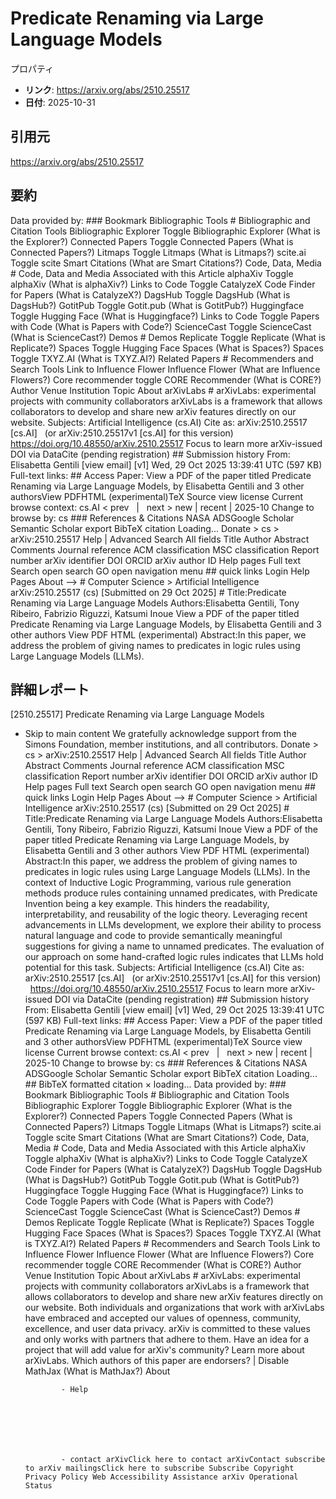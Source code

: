 # Predicate Renaming via Large Language Models

プロパティ  
- **リンク**: https://arxiv.org/abs/2510.25517  
- **日付**: 2025-10-31  

## 引用元
https://arxiv.org/abs/2510.25517

## 要約
Data provided by: ### Bookmark Bibliographic Tools # Bibliographic and Citation Tools Bibliographic Explorer Toggle Bibliographic Explorer (What is the Explorer?) Connected Papers Toggle Connected Papers (What is Connected Papers?) Litmaps Toggle Litmaps (What is Litmaps?) scite.ai Toggle scite Smart Citations (What are Smart Citations?) Code, Data, Media # Code, Data and Media Associated with this Article alphaXiv Toggle alphaXiv (What is alphaXiv?) Links to Code Toggle CatalyzeX Code Finder for Papers (What is CatalyzeX?) DagsHub Toggle DagsHub (What is DagsHub?) GotitPub Toggle Gotit.pub (What is GotitPub?) Huggingface Toggle Hugging Face (What is Huggingface?) Links to Code Toggle Papers with Code (What is Papers with Code?) ScienceCast Toggle ScienceCast (What is ScienceCast?) Demos # Demos Replicate Toggle Replicate (What is Replicate?) Spaces Toggle Hugging Face Spaces (What is Spaces?) Spaces Toggle TXYZ.AI (What is TXYZ.AI?) Related Papers # Recommenders and Search Tools Link to Influence Flower Influence Flower (What are Influence Flowers?) Core recommender toggle CORE Recommender (What is CORE?) Author Venue Institution Topic About arXivLabs # arXivLabs: experimental projects with community collaborators arXivLabs is a framework that allows collaborators to develop and share new arXiv features directly on our website. Subjects: Artificial Intelligence (cs.AI) Cite as: arXiv:2510.25517 [cs.AI] &nbsp; (or arXiv:2510.25517v1 [cs.AI] for this version) &nbsp; https://doi.org/10.48550/arXiv.2510.25517 Focus to learn more arXiv-issued DOI via DataCite (pending registration) ## Submission history From: Elisabetta Gentili [view email] [v1] Wed, 29 Oct 2025 13:39:41 UTC (597 KB) Full-text links: ## Access Paper: View a PDF of the paper titled Predicate Renaming via Large Language Models, by Elisabetta Gentili and 3 other authorsView PDFHTML (experimental)TeX Source view license Current browse context: cs.AI &lt;&nbsp;prev &nbsp; | &nbsp; next&nbsp;&gt; new | recent | 2025-10 Change to browse by: cs ### References &amp; Citations NASA ADSGoogle Scholar Semantic Scholar export BibTeX citation Loading... Donate &gt; cs &gt; arXiv:2510.25517 Help | Advanced Search All fields Title Author Abstract Comments Journal reference ACM classification MSC classification Report number arXiv identifier DOI ORCID arXiv author ID Help pages Full text Search open search GO open navigation menu ## quick links Login Help Pages About --> # Computer Science > Artificial Intelligence arXiv:2510.25517 (cs) [Submitted on 29 Oct 2025] # Title:Predicate Renaming via Large Language Models Authors:Elisabetta Gentili, Tony Ribeiro, Fabrizio Riguzzi, Katsumi Inoue View a PDF of the paper titled Predicate Renaming via Large Language Models, by Elisabetta Gentili and 3 other authors View PDF HTML (experimental) Abstract:In this paper, we address the problem of giving names to predicates in logic rules using Large Language Models (LLMs).

## 詳細レポート
[2510.25517] Predicate Renaming via Large Language Models
  
  - Skip to main content We gratefully acknowledge support from the Simons Foundation, member institutions, and all contributors. Donate &gt; cs &gt; arXiv:2510.25517 Help | Advanced Search All fields Title Author Abstract Comments Journal reference ACM classification MSC classification Report number arXiv identifier DOI ORCID arXiv author ID Help pages Full text Search open search GO open navigation menu ## quick links Login Help Pages About --> # Computer Science > Artificial Intelligence arXiv:2510.25517 (cs) [Submitted on 29 Oct 2025] # Title:Predicate Renaming via Large Language Models Authors:Elisabetta Gentili, Tony Ribeiro, Fabrizio Riguzzi, Katsumi Inoue View a PDF of the paper titled Predicate Renaming via Large Language Models, by Elisabetta Gentili and 3 other authors View PDF HTML (experimental) Abstract:In this paper, we address the problem of giving names to predicates in logic rules using Large Language Models (LLMs). In the context of Inductive Logic Programming, various rule generation methods produce rules containing unnamed predicates, with Predicate Invention being a key example. This hinders the readability, interpretability, and reusability of the logic theory. Leveraging recent advancements in LLMs development, we explore their ability to process natural language and code to provide semantically meaningful suggestions for giving a name to unnamed predicates. The evaluation of our approach on some hand-crafted logic rules indicates that LLMs hold potential for this task. Subjects: Artificial Intelligence (cs.AI) Cite as: arXiv:2510.25517 [cs.AI] &nbsp; (or arXiv:2510.25517v1 [cs.AI] for this version) &nbsp; https://doi.org/10.48550/arXiv.2510.25517 Focus to learn more arXiv-issued DOI via DataCite (pending registration) ## Submission history From: Elisabetta Gentili [view email] [v1] Wed, 29 Oct 2025 13:39:41 UTC (597 KB) Full-text links: ## Access Paper: View a PDF of the paper titled Predicate Renaming via Large Language Models, by Elisabetta Gentili and 3 other authorsView PDFHTML (experimental)TeX Source view license Current browse context: cs.AI &lt;&nbsp;prev &nbsp; | &nbsp; next&nbsp;&gt; new | recent | 2025-10 Change to browse by: cs ### References &amp; Citations NASA ADSGoogle Scholar Semantic Scholar export BibTeX citation Loading... ## BibTeX formatted citation &times; loading... Data provided by: ### Bookmark Bibliographic Tools # Bibliographic and Citation Tools Bibliographic Explorer Toggle Bibliographic Explorer (What is the Explorer?) Connected Papers Toggle Connected Papers (What is Connected Papers?) Litmaps Toggle Litmaps (What is Litmaps?) scite.ai Toggle scite Smart Citations (What are Smart Citations?) Code, Data, Media # Code, Data and Media Associated with this Article alphaXiv Toggle alphaXiv (What is alphaXiv?) Links to Code Toggle CatalyzeX Code Finder for Papers (What is CatalyzeX?) DagsHub Toggle DagsHub (What is DagsHub?) GotitPub Toggle Gotit.pub (What is GotitPub?) Huggingface Toggle Hugging Face (What is Huggingface?) Links to Code Toggle Papers with Code (What is Papers with Code?) ScienceCast Toggle ScienceCast (What is ScienceCast?) Demos # Demos Replicate Toggle Replicate (What is Replicate?) Spaces Toggle Hugging Face Spaces (What is Spaces?) Spaces Toggle TXYZ.AI (What is TXYZ.AI?) Related Papers # Recommenders and Search Tools Link to Influence Flower Influence Flower (What are Influence Flowers?) Core recommender toggle CORE Recommender (What is CORE?) Author Venue Institution Topic About arXivLabs # arXivLabs: experimental projects with community collaborators arXivLabs is a framework that allows collaborators to develop and share new arXiv features directly on our website. Both individuals and organizations that work with arXivLabs have embraced and accepted our values of openness, community, excellence, and user data privacy. arXiv is committed to these values and only works with partners that adhere to them. Have an idea for a project that will add value for arXiv's community? Learn more about arXivLabs. Which authors of this paper are endorsers? | Disable MathJax (What is MathJax?) About

                - Help

              

            
            
              

                - contact arXivClick here to contact arXivContact subscribe to arXiv mailingsClick here to subscribe Subscribe Copyright Privacy Policy Web Accessibility Assistance arXiv Operational Status
